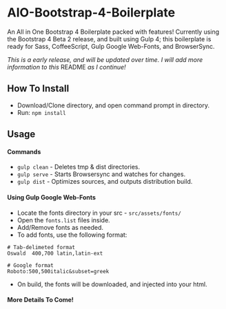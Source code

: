 # AIO-Bootstrap-4-Boilerplate
An All in One Bootstrap 4 Boilerplate packed with features! Currently using the Bootstrap 4 Beta 2 release, and built using Gulp 4; this boilerplate is ready for Sass, CoffeeScript, Gulp Google Web-Fonts, and BrowserSync.

_This is a early release, and will be updated over time. I will add more information to this_ README _as I continue!_

## How To Install
* Download/Clone directory, and open command prompt in directory.
* Run: `npm install`

## Usage
#### Commands
* `gulp clean`   - Deletes tmp & dist directories.
* `gulp serve`   - Starts Browsersync and watches for changes.
* `gulp dist`    - Optimizes sources, and outputs distribution build.

#### Using Gulp Google Web-Fonts
* Locate the fonts directory in your src - `src/assets/fonts/`
* Open the `fonts.list` files inside.
* Add/Remove fonts as needed.
* To add fonts, use the following format:
```
# Tab-delimeted format
Oswald	400,700	latin,latin-ext

# Google format
Roboto:500,500italic&subset=greek
```
* On build, the fonts will be downloaded, and injected into your html.


#### More Details To Come!
